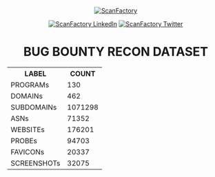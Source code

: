 <div align='center'><p><a href='https://in.scanfactory.io'><img src='scanfactory.png' alt='ScanFactory'></a><div id='badges'><a href='https://www.linkedin.com/company/scanfactory-io'><img src='https://img.shields.io/badge/LinkedIn-black?style=for-the-badge&logo=linkedin&logoColor=white' alt='ScanFactory LinkedIn'/></a> <a href='https://twitter.com/scanfactory_io'><img src='https://img.shields.io/badge/Twitter-black?style=for-the-badge&logo=twitter&logoColor=white' alt='ScanFactory Twitter'/></a></div><h1>BUG BOUNTY RECON DATASET</h1><table>
<tr><th>LABEL</th><th>COUNT</th></tr>
<tr><td>PROGRAMs</th><td>130</th></tr>
<tr><td>DOMAINs</th><td>462</th></tr>
<tr><td>SUBDOMAINs</th><td>1071298</th></tr>
<tr><td>ASNs</th><td>71352</th></tr>
<tr><td>WEBSITEs</th><td>176201</th></tr>
<tr><td>PROBEs</th><td>94703</th></tr>
<tr><td>FAVICONs</th><td>20337</th></tr>
<tr><td>SCREENSHOTs</th><td>32075</th></tr>
</table></p></div>
